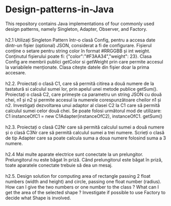 # Design-patterns-in-Java
This repository contains Java implementations of four commonly used design patterns, namely Singleton, Adapter, Observer, and Factory. <br> <br>
h2.1 Utilizați Singleton Pattern într-o clasă Config, pentru a accesa date dintr-un fișier
(optional) JSON, considerat a fi de configurare. Fișierul conține o setare pentru string color în format
#RRGGBB și int weight. Conținutul fișierului poate fi: {"color":"#F3AA34","weight": 23}. Clasa Config
are membrii publici getColor si getWeight prin care permite accesul la variabilele menționate. Clasa
citește datele din fișier doar la prima accesare.<br> <br>
h2.2. Proiectați o clasă C1, care să permită citirea a două numere de la tastatură si
calculul sumei lor, prin apelul unei metode publice getSum(). Proiectați o clasă C2, care primește ca
parametru un string JSON cu două chei, n1 și n2 și permite accesul la numerele corespunzătoare
cheilor n1 și n2. Investigați dezvoltarea unui adaptor al clasei C2 la C1 care să permită calculul sumei
celor două chei. Se poate folosi următorul mod de utilizare: C1 instanceOfC1 = new
C1Adapter(instanceOfC2), instanceOfC1. getSum() <br> <br>
h2.3. Proiectați o clasă C2Nr care să permită calculul sumei a două numere și o clasă
C3Nr care să permită calculul sumei a trei numere. Scrieți o clasă de tip Adapter care sa poate
calcula suma a doua numere folosind suma a 3 numere. <br> <br>
h2.4 Mai multe aparate electrice sunt conectate la un prelungitor. Prelungitorul nu
este băgat în priză. Când prelungitorul este băgat în priză, toate aparatele conectate trebuie să dea
un mesaj. <br> <br>
h2.5. Design solution for computing area of rectangle passing 2 float numbers (width
and height) and circle, passing one float number (radius). How can I give the two numbers or one
number to the class ? What can I get the area of the selected shape ? Investigate if possible to use
Factory to decide what Shape is involved.
